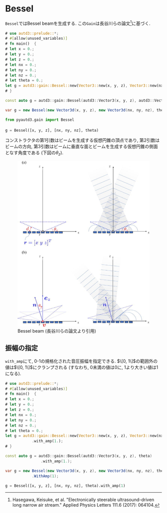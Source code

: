 # Bessel

`Bessel`ではBessel beamを生成する.
この`Gain`は長谷川らの論文[^hasegawa2017]に基づく.

```rust
# use autd3::prelude::*;
# #[allow(unused_variables)]
# fn main()  {
# let x = 0.;
# let y = 0.;
# let z = 0.;
# let nx = 0.;
# let ny = 0.;
# let nz = 0.;
# let theta = 0.;
let g = autd3::gain::Bessel::new(Vector3::new(x, y, z), Vector3::new(nx, ny, nz), theta);
# }
```

```cpp
const auto g = autd3::gain::Bessel(autd3::Vector3(x, y, z), autd3::Vector3(nx, ny, nz), theta);
```

```cs
var g = new Bessel(new Vector3d(x, y, z), new Vector3d(nx, ny, nz), theta);
```

```python
from pyautd3.gain import Bessel

g = Bessel([x, y, z], [nx, ny, nz], theta)
```

コンストラクタの第1引数はビームを生成する仮想円錐の頂点であり, 第2引数はビームの方向, 第3引数はビームに垂直な面とビームを生成する仮想円錐の側面となす角度である (下図の$\theta_z$).

<figure>
  <img src="../../fig/Users_Manual/1.4985159.figures.online.f1.jpg"/>
  <figcaption>Bessel beam (長谷川らの論文より引用)</figcaption>
</figure>

## 振幅の指定

`with_amp`にて, 0-1の規格化された音圧振幅を指定できる.
$\[0, 1\]$の範囲外の値は$\[0, 1\]$にクランプされる (すなわち, $0$未満の値は$0$に, $1$より大きい値は$1$になる).

```rust
# use autd3::prelude::*;
# #[allow(unused_variables)]
# fn main()  {
# let x = 0.;
# let y = 0.;
# let z = 0.;
# let nx = 0.;
# let ny = 0.;
# let nz = 0.;
# let theta = 0.;
let g = autd3::gain::Bessel::new(Vector3::new(x, y, z), Vector3::new(nx, ny, nz), theta)
            .with_amp(1.);
# }
```

```cpp
const auto g = autd3::gain::Bessel(autd3::Vector3(x, y, z), theta)
                .with_amp(1.);
```

```cs
var g = new Bessel(new Vector3d(x, y, z), new Vector3d(nx, ny, nz), theta)
            .WithAmp(1);
```

```python
g = Bessel([x, y, z], [nx, ny, nz], theta).with_amp(1)
```

[^hasegawa2017]: Hasegawa, Keisuke, et al. "Electronically steerable ultrasound-driven long narrow air stream." Applied Physics Letters 111.6 (2017): 064104.

